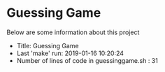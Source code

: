 # Guessing Game
Below are some information about this project
- Title: Guessing Game
- Last 'make' run: 2019-01-16 10:20:24
- Number of lines of code in guessinggame.sh : 31

